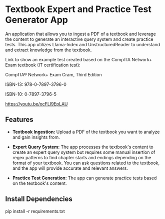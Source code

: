 # Textbook Expert and Practice Test Generator App

An application that allows you to ingest a PDF of a textbook and leverage the content to generate an interactive query system and create practice tests. This app utilizes Llama-Index and UnstructuredReader to understand and extract knowledge from the textbook.

Link to show an example test created based on the CompTIA Network+ Exam textbook (IT certification test):

CompTIA® Network+ Exam Cram, Third Edition

ISBN-13: 978-0-7897-3796-0

ISBN-10: 0-7897-3796-5

 https://youtu.be/ocFLl9EpLAU

## Features

- **Textbook Ingestion:** Upload a PDF of the textbook you want to analyze and gain insights from.

- **Expert Query System:** The app processes the textbook's content to create an expert query system but requires some manual insertion of regex patterns to find chapter starts and endings depending on the format of your textbook. You can ask questions related to the textbook, and the app will provide accurate and relevant answers.

- **Practice Test Generation:** The app can generate practice tests based on the textbook's content.


## Install Dependencies

pip install -r requirements.txt
